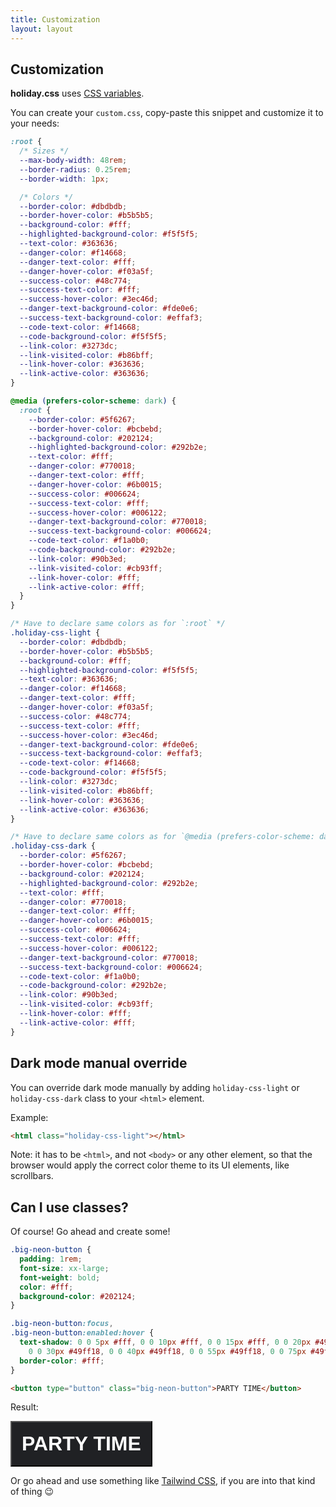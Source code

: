 ```yaml
---
title: Customization
layout: layout
---
```


## Customization

**holiday.css** uses
[CSS variables](https://developer.mozilla.org/en-US/docs/Web/CSS/Using_CSS_custom_properties).

You can create your `custom.css`, copy-paste this snippet and customize it to
your needs:

```css
:root {
  /* Sizes */
  --max-body-width: 48rem;
  --border-radius: 0.25rem;
  --border-width: 1px;

  /* Colors */
  --border-color: #dbdbdb;
  --border-hover-color: #b5b5b5;
  --background-color: #fff;
  --highlighted-background-color: #f5f5f5;
  --text-color: #363636;
  --danger-color: #f14668;
  --danger-text-color: #fff;
  --danger-hover-color: #f03a5f;
  --success-color: #48c774;
  --success-text-color: #fff;
  --success-hover-color: #3ec46d;
  --danger-text-background-color: #fde0e6;
  --success-text-background-color: #effaf3;
  --code-text-color: #f14668;
  --code-background-color: #f5f5f5;
  --link-color: #3273dc;
  --link-visited-color: #b86bff;
  --link-hover-color: #363636;
  --link-active-color: #363636;
}

@media (prefers-color-scheme: dark) {
  :root {
    --border-color: #5f6267;
    --border-hover-color: #bcbebd;
    --background-color: #202124;
    --highlighted-background-color: #292b2e;
    --text-color: #fff;
    --danger-color: #770018;
    --danger-text-color: #fff;
    --danger-hover-color: #6b0015;
    --success-color: #006624;
    --success-text-color: #fff;
    --success-hover-color: #006122;
    --danger-text-background-color: #770018;
    --success-text-background-color: #006624;
    --code-text-color: #f1a0b0;
    --code-background-color: #292b2e;
    --link-color: #90b3ed;
    --link-visited-color: #cb93ff;
    --link-hover-color: #fff;
    --link-active-color: #fff;
  }
}

/* Have to declare same colors as for `:root` */
.holiday-css-light {
  --border-color: #dbdbdb;
  --border-hover-color: #b5b5b5;
  --background-color: #fff;
  --highlighted-background-color: #f5f5f5;
  --text-color: #363636;
  --danger-color: #f14668;
  --danger-text-color: #fff;
  --danger-hover-color: #f03a5f;
  --success-color: #48c774;
  --success-text-color: #fff;
  --success-hover-color: #3ec46d;
  --danger-text-background-color: #fde0e6;
  --success-text-background-color: #effaf3;
  --code-text-color: #f14668;
  --code-background-color: #f5f5f5;
  --link-color: #3273dc;
  --link-visited-color: #b86bff;
  --link-hover-color: #363636;
  --link-active-color: #363636;
}

/* Have to declare same colors as for `@media (prefers-color-scheme: dark)` */
.holiday-css-dark {
  --border-color: #5f6267;
  --border-hover-color: #bcbebd;
  --background-color: #202124;
  --highlighted-background-color: #292b2e;
  --text-color: #fff;
  --danger-color: #770018;
  --danger-text-color: #fff;
  --danger-hover-color: #6b0015;
  --success-color: #006624;
  --success-text-color: #fff;
  --success-hover-color: #006122;
  --danger-text-background-color: #770018;
  --success-text-background-color: #006624;
  --code-text-color: #f1a0b0;
  --code-background-color: #292b2e;
  --link-color: #90b3ed;
  --link-visited-color: #cb93ff;
  --link-hover-color: #fff;
  --link-active-color: #fff;
}
```

## Dark mode manual override

You can override dark mode manually by adding `holiday-css-light` or
`holiday-css-dark` class to your `<html>` element.

Example:

```html
<html class="holiday-css-light"></html>
```

Note: it has to be `<html>`, and not `<body>` or any other element, so that the
browser would apply the correct color theme to its UI elements, like scrollbars.

## Can I use classes?

Of course! Go ahead and create some!

```css
.big-neon-button {
  padding: 1rem;
  font-size: xx-large;
  font-weight: bold;
  color: #fff;
  background-color: #202124;
}

.big-neon-button:focus,
.big-neon-button:enabled:hover {
  text-shadow: 0 0 5px #fff, 0 0 10px #fff, 0 0 15px #fff, 0 0 20px #49ff18,
    0 0 30px #49ff18, 0 0 40px #49ff18, 0 0 55px #49ff18, 0 0 75px #49ff18;
  border-color: #fff;
}
```

```html
<button type="button" class="big-neon-button">PARTY TIME</button>
```

Result:

<button type="button" class="big-neon-button">PARTY TIME</button>

<style>
  .big-neon-button {
    padding: 1rem;
    font-size: xx-large;
    font-weight: bold;
    color: #fff;
    background-color: #202124;
  }

  .big-neon-button:focus,
  .big-neon-button:enabled:hover {
      text-shadow: 0 0 5px #fff, 0 0 10px #fff, 0 0 15px #fff, 0 0 20px #49ff18, 0 0 30px #49ff18, 0 0 40px #49ff18, 0 0 55px #49ff18, 0 0 75px #49ff18;
      border-color: #fff;
  }
</style>

Or go ahead and use something like [Tailwind CSS](https://tailwindcss.com/), if
you are into that kind of thing 😉
